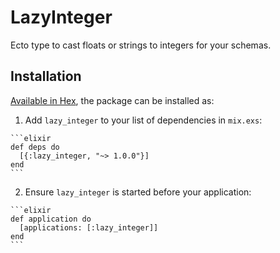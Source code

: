 # LazyInteger

Ecto type to cast floats or strings to integers for your schemas.

## Installation

[Available in Hex](https://hex.pm/packages/lazy_integer/0.1.0), the package can be installed as:

  1. Add `lazy_integer` to your list of dependencies in `mix.exs`:

    ```elixir
    def deps do
      [{:lazy_integer, "~> 1.0.0"}]
    end
    ```

  2. Ensure `lazy_integer` is started before your application:

    ```elixir
    def application do
      [applications: [:lazy_integer]]
    end
    ```

